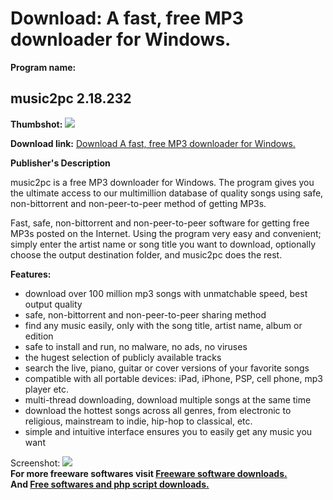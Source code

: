 # Download: A fast, free MP3 downloader for Windows.

**Program name:**

## music2pc 2.18.232

  
**Thumbshot:** ![](http://www.freewarefiles.com/screenshot/music2pc_md.jpg)   
  
**Download link:** [Download A fast, free MP3 downloader for Windows.](http://freesoftwares.boysofts.com/Music2pc_program_70950.html)  
  


**Publisher's Description**  
  


music2pc is a free MP3 downloader for Windows. The program gives you the ultimate access to our multimillion database of quality songs using safe, non-bittorrent and non-peer-to-peer method of getting MP3s. 

Fast, safe, non-bittorrent and non-peer-to-peer software for getting free MP3s posted on the Internet. Using the program very easy and convenient; simply enter the artist name or song title you want to download, optionally choose the output destination folder, and music2pc does the rest.

**Features:**

  * download over 100 million mp3 songs with unmatchable speed, best output quality 
  * safe, non-bittorrent and non-peer-to-peer sharing method 
  * find any music easily, only with the song title, artist name, album or edition 
  * safe to install and run, no malware, no ads, no viruses 
  * the hugest selection of publicly available tracks 
  * search the live, piano, guitar or cover versions of your favorite songs 
  * compatible with all portable devices: iPad, iPhone, PSP, cell phone, mp3 player etc. 
  * multi-thread downloading, download multiple songs at the same time 
  * download the hottest songs across all genres, from electronic to religious, mainstream to indie, hip-hop to classical, etc. 
  * simple and intuitive interface ensures you to easily get any music you want 

  
  
Screenshot: ![](http://www.freewarefiles.com/screenshot/music2pc.jpg)   
**For more freeware softwares visit [Freeware software downloads.](http://freesoftwares.boysofts.com/)**   
**And [Free softwares and php script downloads.](http://www.boysofts.com/)**
